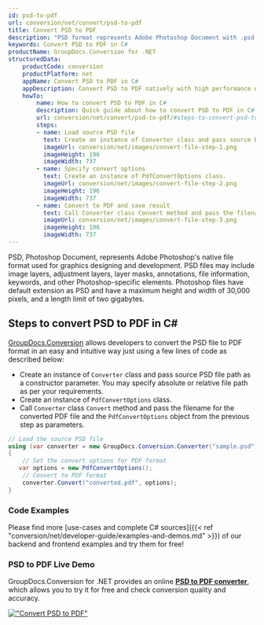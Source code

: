 ```yaml
---
id: psd-to-pdf
url: conversion/net/convert/psd-to-pdf
title: Convert PSD to PDF
description: "PSD format represents Adobe Photoshop Document with .psd extension. Learn how to convert PSD to PDF file programmatically in C# language using GroupDocs.Conversion for .NET library."
keywords: Convert PSD to PDF in C#
productName: GroupDocs.Conversion for .NET
structuredData:
    productCode: conversion
    productPlatform: net
    appName: Convert PSD to PDF in C#
    appDescription: Convert PSD to PDF natively with high performance using C# language and server side GroupDocs.Conversion for .NET APIs, without the use of any software like Microsoft or Open Office.
    howTo:
        name: How to convert PSD to PDF in C# 
        description: Quick guide about how to convert PSD to PDF in C# with high performance and accuracy.
        url: conversion/net/convert/psd-to-pdf/#steps-to-convert-psd-to-pdf-in-c
        steps:
        - name: Load source PSD file 
          text: Create an instance of Converter class and pass source PSD file path as a constructor parameter. You may specify absolute or relative file path as per your requirements. 
          imageUrl: conversion/net/images/convert-file-step-1.png
          imageHeight: 196
          imageWidth: 737
        - name: Specify convert options 
          text: Create an instance of PdfConvertOptions class.
          imageUrl: conversion/net/images/convert-file-step-2.png
          imageHeight: 196
          imageWidth: 737
        - name: Convert to PDF and save result 
          text: Call Converter class Convert method and pass the filename for the converted HTML file and the PdfConvertOptions object from the previous step as parameters.
          imageUrl: conversion/net/images/convert-file-step-3.png
          imageHeight: 196
          imageWidth: 737
---
```


PSD, Photoshop Document, represents Adobe Photoshop's native file format used for graphics designing and development. PSD files may include image layers, adjustment layers, layer masks, annotations, file information, keywords, and other Photoshop-specific elements. Photoshop files have default extension as PSD and have a maximum height and width of 30,000 pixels, and a length limit of two gigabytes.

## Steps to convert PSD to PDF in C#

[GroupDocs.Conversion](https://products.groupdocs.com/conversion/net) allows developers to convert the PSD file to PDF format in an easy and intuitive way just using a few lines of code as described below:

* Create an instance of `Converter` class and pass source PSD file path as a constructor parameter. You may specify absolute or relative file path as per your requirements. 
* Create an instance of `PdfConvertOptions` class.
* Call `Converter` class `Convert` method and pass the filename for the converted PDF file and the `PdfConvertOptions` object from the previous step as parameters.

```csharp
// Load the source PSD file
using (var converter = new GroupDocs.Conversion.Converter("sample.psd"))
{
    // Set the convert options for PDF format
   var options = new PdfConvertOptions();
    // Convert to PDF format
    converter.Convert("converted.pdf", options);
}
```

### Code Examples

Please find more [use-cases and complete C# sources]({{< ref "conversion/net/developer-guide/examples-and-demos.md" >}}) of our backend and frontend examples and try them for free!

### PSD to PDF Live Demo

GroupDocs.Conversion for .NET provides an online [**PSD to PDF converter**](https://products.groupdocs.app/conversion/psd-to-pdf), which allows you to try it for free and check conversion quality and accuracy.

[!["Convert PSD to PDF"](conversion/net/images/convert-to-pdf/convert-psd-to-pdf.png)](https://products.groupdocs.app/conversion/psd-to-pdf)